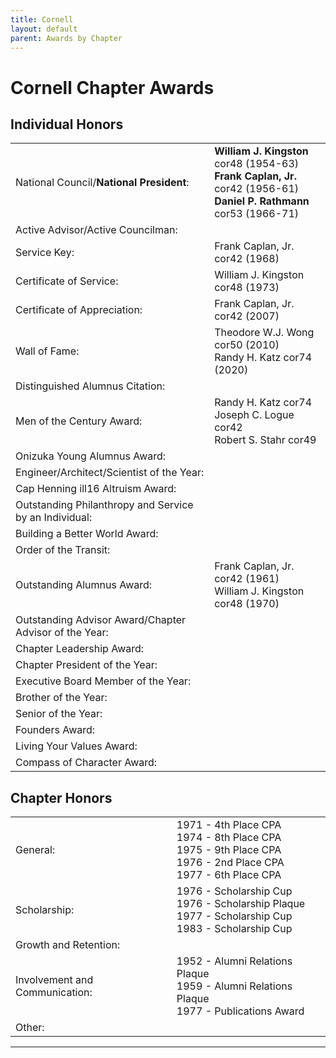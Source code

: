 ```yaml
---
title: Cornell
layout: default
parent: Awards by Chapter
---
```


<link rel="stylesheet" href="{{ '/assets/css/by_chapter.css' | relative_url }}">

# Cornell Chapter Awards

## Individual Honors

<table>
<tbody>

<tr>
<td>National Council/<b>National President</b>:</td>
<td><b>William J. Kingston</b> cor48 (1954-63)
<br><b>Frank Caplan, Jr.</b> cor42 (1956-61)
<br><b>Daniel P. Rathmann</b> cor53 (1966-71)</td>
</tr>

<tr>
<td>Active Advisor/Active Councilman:</td>
<td>
</td></tr>

<tr>
<td>Service Key:</td>
<td>Frank Caplan, Jr. cor42 (1968)</td>
</tr>

<tr>
<td>Certificate of Service:</td>
<td>William J. Kingston cor48 (1973)</td>
</tr>

<tr>
<td>Certificate of Appreciation:</td>
<td>Frank Caplan, Jr. cor42 (2007)</td>
</tr>

<tr>
<td>Wall of Fame:</td>
<td>Theodore W.J. Wong cor50 (2010)
<br>Randy H. Katz cor74 (2020)
</td></tr>

<tr>
<td>Distinguished Alumnus Citation:</td>
<td>
</td></tr>

<tr>
<td>Men of the Century Award:</td>
<td>Randy H. Katz cor74
<br>Joseph C. Logue cor42
<br>Robert S. Stahr cor49
</td></tr>

<tr>
<td>Onizuka Young Alumnus Award:</td>
<td>
</td></tr>

<tr>
<td>Engineer/Architect/Scientist of the Year:</td>
<td>
</td></tr>

<tr>
<td>Cap Henning ill16 Altruism Award:</td>
<td>
</td></tr>

<tr>
<td>Outstanding Philanthropy and Service by an Individual:</td>
<td>
</td></tr>

<tr>
<td>Building a Better World Award:</td>
<td>
</td></tr>
<tr>

<td>Order of the Transit:</td>
<td>
</td></tr>

<tr>
<td>Outstanding Alumnus Award:</td>
<td>Frank Caplan, Jr. cor42 (1961)
<br>William J. Kingston cor48 (1970)</td>
</tr>

<tr>
<td>Outstanding Advisor Award/Chapter Advisor of the Year:</td>
<td>
</td></tr>

<tr>
<td>Chapter Leadership Award:</td>
<td>
</td></tr>

<tr>
<td>Chapter President of the Year:</td>
<td>
</td></tr>

<tr>
<td>Executive Board Member of the Year:</td>
<td>
</td></tr>

<tr>
<td>Brother of the Year:</td>
<td>
</td></tr>

<tr>
<td>Senior of the Year:</td>
<td>
</td></tr>

<tr>
<td>Founders Award:</td>
<td>
</td></tr>

<tr>
<td>Living Your Values Award:</td>
<td>
</td></tr>

<tr>
<td>Compass of Character Award:</td>
<td>
</td></tr>

</tbody>
</table>

## Chapter Honors

<table>
<tbody>

<tr>
<td>General:</td>
<td>1971 - 4th Place CPA
<br>1974 - 8th Place CPA
<br>1975 - 9th Place CPA
<br>1976 - 2nd Place CPA
<br>1977 - 6th Place CPA
</td></tr>

<tr>
<td>Scholarship:</td>
<td>1976 - Scholarship Cup
<br>1976 - Scholarship Plaque
<br>1977 - Scholarship Cup
<br>1983 - Scholarship Cup
</td></tr>

<tr>
<td>Growth and Retention:</td>
<td>
</td></tr>

<tr>
<td>Involvement and Communication:</td>
<td>1952 - Alumni Relations Plaque
<br>1959 - Alumni Relations Plaque
<br>1977 - Publications Award
</td></tr>

<tr>
<td>Other:</td>
<td>
</td></tr>

</tbody>
</table>

---
